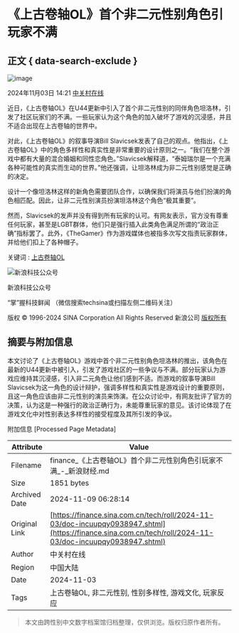 # 《上古卷轴OL》首个非二元性别角色引玩家不满

## 正文 { data-search-exclude }


![image](https://beacon.sina.com.cn/a.gif?noScript)

2024年11月03日 14:21 [中关村在线](https://search.zol.com.cn/search/article_view.php?did=9145492)

近日，《上古卷轴OL》在U44更新中引入了首个非二元性别的同伴角色坦洛林，引发了社区玩家们的不满。一些玩家认为这个角色的加入破坏了游戏的沉浸感，并且不适合出现在上古卷轴的世界中。

对此，《上古卷轴OL》的叙事导演Bill Slavicsek发表了自己的观点。他指出，《上古卷轴OL》中的角色多样性和真实性是非常重要的设计原则之一。“我们在整个游戏中都有大量的混合婚姻和同性恋角色。”Slavicsek解释道，“泰姆瑞尔是一个充满各种可能性的真实而生动的世界。”他还强调，让坦洛林成为非二元性别感觉是正确的决定。

设计一个像坦洛林这样的新角色需要团队合作，以确保我们将演员与他们扮演的角色相匹配。因此，让非二元性别演员扮演坦洛林这个角色“极其重要”。

然而，Slavicsek的发声并没有得到所有玩家的认可。有网友表示，官方没有尊重任何玩家，甚至是LGBT群体，他们只是强行插入此类角色满足所谓的“政治正确”指标罢了。此外，《TheGamer》作为游戏媒体也被指多次写文指责玩家群体，并给他们扣上了各种帽子。

关键词 : [上古卷轴OL](http://tags.tech.sina.com.cn/上古卷轴OL)

![新浪科技公众号](https://n.sinaimg.cn/tech/content/tech_qr2x.png)

新浪科技公众号

“掌”握科技鲜闻 （微信搜索techsina或扫描左侧二维码关注）

版权 © 1996-2024 SINA Corporation All Rights Reserved 新浪公司 [版权所有](http://www.sina.com.cn/intro/copyright.shtml)

## 摘要与附加信息

<!-- tcd_abstract -->
本文讨论了《上古卷轴OL》游戏中首个非二元性别角色坦洛林的推出，该角色在最新的U44更新中被引入，引发了游戏社区的一些争议与不满。部分玩家认为游戏应维持其沉浸感，引入非二元角色让他们感到不适。而游戏的叙事导演Bill Slavicsek为这一角色的设计辩护，强调多样性和真实性是游戏设计的重要原则，且这一角色应该由非二元性别的演员来饰演。在公众讨论中，有网友批评了官方的决策，认为这是一种强行的政治正确行为，未能尊重玩家的意见。该讨论体现了在游戏文化中对性别表达多样性的接受程度及其所引发的争议。
<!-- tcd_abstract_end -->

附加信息 [Processed Page Metadata]

| Attribute       | Value                                  |
|-----------------|----------------------------------------|
| Filename        | finance_《上古卷轴OL》首个非二元性别角色引玩家不满_-_新浪财经.md                             |
| Size            | 1851 bytes                           |
| Archived Date   | 2024-11-09 06:28:14                             |
| Original Link   | [https://finance.sina.com.cn/tech/roll/2024-11-03/doc-incuupqy0938947.shtml](https://finance.sina.com.cn/tech/roll/2024-11-03/doc-incuupqy0938947.shtml)                       |
| Author          | 中关村在线                               |
| Region          | 中国大陆                               |
| Date            | 2024-11-03                                 |
| Tags            | 上古卷轴OL, 非二元性别, 性别多样性, 游戏文化, 玩家反应                                 |
>
> 本文由跨性别中文数字档案馆归档整理，仅供浏览。版权归原作者所有。
>